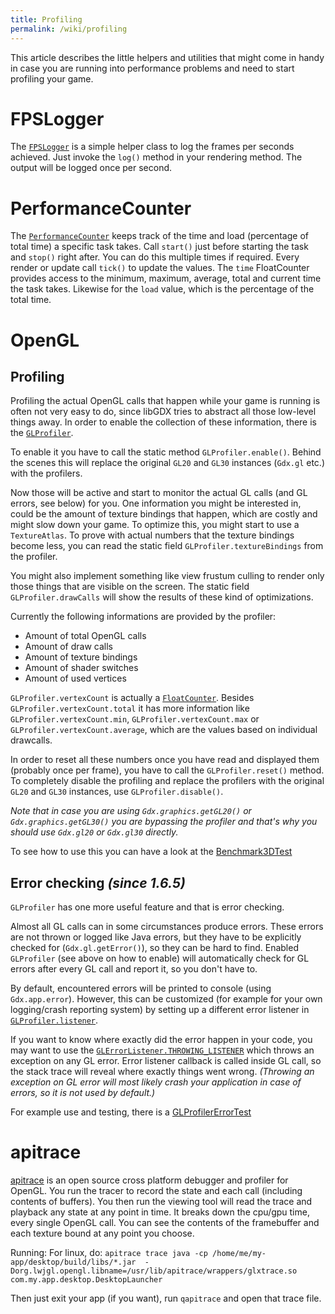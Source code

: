 ```yaml
---
title: Profiling
permalink: /wiki/profiling
---
```

This article describes the little helpers and utilities that might come in handy in case you are running into performance problems and need to start profiling your game.

# FPSLogger

The [`FPSLogger`](http://libgdx.badlogicgames.com/nightlies/docs/api/com/badlogic/gdx/graphics/FPSLogger.html) is a simple helper class to log the frames per seconds achieved. Just invoke the `log()` method in your rendering method. The output will be logged once per second.

# PerformanceCounter

The [`PerformanceCounter`](http://libgdx.badlogicgames.com/nightlies/docs/api/com/badlogic/gdx/utils/PerformanceCounter.html) keeps track of the time and load (percentage of total time) a specific task takes. Call `start()` just before starting the task and `stop()` right after. You can do this multiple times if required. Every render or update call `tick()` to update the values. The `time` FloatCounter provides access to the minimum, maximum, average, total and current time the task takes. Likewise for the `load` value, which is the percentage of the total time.

# OpenGL
## Profiling
Profiling the actual OpenGL calls that happen while your game is running is often not very easy to do, since libGDX tries to abstract all those low-level things away. In order to enable the collection of these information, there is the [`GLProfiler`](http://libgdx.badlogicgames.com/nightlies/docs/api/com/badlogic/gdx/graphics/profiling/GLProfiler.html).

To enable it you have to call the static method `GLProfiler.enable()`. Behind the scenes this will replace the original `GL20` and `GL30` instances (`Gdx.gl` etc.) with the profilers.

Now those will be active and start to monitor the actual GL calls (and GL errors, see below) for you. One information you might be interested in, could be the amount of texture bindings that happen, which are costly and might slow down your game. To optimize this, you might start to use a `TextureAtlas`. To prove with actual numbers that the texture bindings become less, you can read the static field `GLProfiler.textureBindings` from the profiler.

You might also implement something like view frustum culling to render only those things that are visible on the screen. The static field `GLProfiler.drawCalls` will show the results of these kind of optimizations.

Currently the following informations are provided by the profiler:
- Amount of total OpenGL calls
- Amount of draw calls
- Amount of texture bindings
- Amount of shader switches
- Amount of used vertices

`GLProfiler.vertexCount` is actually a [`FloatCounter`](http://libgdx.badlogicgames.com/nightlies/docs/api/com/badlogic/gdx/math/FloatCounter.html). Besides `GLProfiler.vertexCount.total` it has more information like `GLProfiler.vertexCount.min`, `GLProfiler.vertexCount.max` or `GLProfiler.vertexCount.average`, which are the values based on individual drawcalls.

In order to reset all these numbers once you have read and displayed them (probably once per frame), you have to call the `GLProfiler.reset()` method. To completely disable the profiling and replace the profilers with the original `GL20` and `GL30` instances, use `GLProfiler.disable()`.

*Note that in case you are using `Gdx.graphics.getGL20()` or `Gdx.graphics.getGL30()` you are bypassing the profiler and that's why you should use `Gdx.gl20` or `Gdx.gl30` directly.*

To see how to use this you can have a look at the [Benchmark3DTest](https://github.com/libgdx/libgdx/blob/master/tests/gdx-tests/src/com/badlogic/gdx/tests/g3d/Benchmark3DTest.java)

## Error checking _(since 1.6.5)_
`GLProfiler` has one more useful feature and that is error checking.

Almost all GL calls can in some circumstances produce errors. These errors are not thrown or logged like Java errors, but they have to be explicitly checked for (`Gdx.gl.getError()`), so they can be hard to find. Enabled `GLProfiler` (see above on how to enable) will automatically check for GL errors after every GL call and report it, so you don't have to.

By default, encountered errors will be printed to console (using `Gdx.app.error`). However, this can be customized (for example for your own logging/crash reporting system) by setting up a different error listener in [`GLProfiler.listener`](https://libgdx.badlogicgames.com/nightlies/docs/api/com/badlogic/gdx/graphics/profiling/GLProfiler.html#listener).

If you want to know where exactly did the error happen in your code, you may want to use the [`GLErrorListener.THROWING_LISTENER`](https://libgdx.badlogicgames.com/nightlies/docs/api/com/badlogic/gdx/graphics/profiling/GLErrorListener.html#THROWING_LISTENER) which throws an exception on any GL error. Error listener callback is called inside GL call, so the stack trace will reveal where exactly things went wrong. _(Throwing an exception on GL error will most likely crash your application in case of errors, so it is not used by default.)_

For example use and testing, there is a [GLProfilerErrorTest](https://github.com/libgdx/libgdx/blob/master/tests/gdx-tests/src/com/badlogic/gdx/tests/GLProfilerErrorTest.java)

# apitrace

[apitrace](https://github.com/apitrace/apitrace) is an open source cross platform debugger and profiler for OpenGL. You run the tracer to record the state and each call (including contents of buffers). You then run the viewing tool will read the trace and playback any state at any point in time. It breaks down the cpu/gpu time, every single OpenGL call. You can see the contents of the framebuffer and each texture bound at any point you choose.

Running:
For linux, do:
```apitrace trace java -cp /home/me/my-app/desktop/build/libs/*.jar  -Dorg.lwjgl.opengl.libname=/usr/lib/apitrace/wrappers/glxtrace.so com.my.app.desktop.DesktopLauncher```
 
Then just exit your app (if you want), run ```qapitrace``` and open that trace file.
